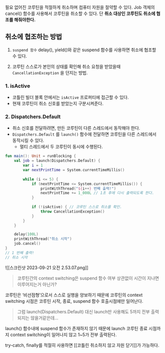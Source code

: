 필요 없어진 코루틴을 적절하게 취소하며 컴퓨터 자원을 절약할 수 있다. Job 객체의 cancel() 함수를 사용해서 코루틴을 취소할 수 있다. 단 **취소 대상인 코루틴도 취소에 협조를 해줘야한다.**

## 취소에 협조하는 방법

1. `suspend 함수`
    delay(), yield()와 같은 suspend 함수를 사용하면 취소에 협조할 수 있다.
    
2. 코루틴 스스로가 본인의 상태를 확인해 취소 요청을 받았을때 `CancellationException` 을 던지는 방법.
### 1. isActive

- 코틀린 빌더 블록 안에서는 `isActive` 프로퍼티에 접근할 수 있다.
- 현재 코루틴이 취소 신호를 받았는지 구분시켜준다.

### 2. Dispatchers.Default

- 취소 신호를 전달하려면, 만든 코루틴이 다른 스레드에서 동작해야 한다.
- `Dispatchers.Default` 를 `launch()` 함수에 전달하면 코루틴을 다른 스레드에서 동작시킬 수 있다.
    - 멀티 스레드에서 두 코루틴이 동시에 수행된다.
```kotlin
fun main(): Unit = runBlocking {
	val job = launch(Dispatchers.Default) {
		var i = 1
		var nextPrintTime = System.currentTimeMillis()
		
		while (i <= 5) {
			if (nextPrintTime <= System.currentTimeMillis()) {
				printWithThread("${i++} 번째 출력!")
				nextPrintTime += 1_000L // 1초 후에 다시 출력되도록 한다.
			}
			
			if (!isActive) { // 코루틴 스스로 취소를 확인.
				throw CancellationException()
			}
		}
	}

	delay(100L)
	printWithThread("취소 시작")
	job.cancel()
}
// 1 번째 출력!
// 취소 시작
```
![[스크린샷 2023-09-21 오전 2.53.07.png]]

> 코루틴간의 context switching은 suspend 함수 여부 상관없이 시간이 지나면 이루어지는거 아닌가?

코루틴은 ‘비선점형’으로서 스스로 실행을 양보하기 때문에 코루틴의 context switching 시점은 코루틴 시작, 종료, suspend 함수 호출시점에만 일어난다.

> 그럼 launch(Dispatchers.Default) 대신 launch만 사용해도 5까지 전부 출력되지는 않을거같은데…

launch() 함수내에 suspend 함수가 존재하지 않기 때문에 launch 코루틴 종료 시점까지 context switching이 일어나지 않고 1~5가 전부 출력된다.

try-catch, finally를 적절히 사용하면 [[코틀린 취소하지 않고 자원 닫기]]가 가능하다.